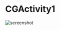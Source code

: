 # CGActivity1

![screenshot](https://github.com/GarlicGladiator/CGActivity1/blob/a4811bbf4cdc89ee10de0b9a5dacdf8723ac9f6b/Screenshot%202025-09-19%20170643.png)
